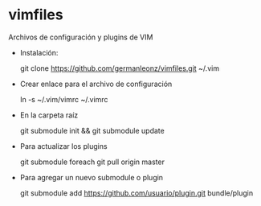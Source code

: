 vimfiles
========

Archivos de configuración y plugins de VIM

- Instalación:  

    git clone https://github.com/germanleonz/vimfiles.git ~/.vim

- Crear enlace para el archivo de configuración 

    ln -s ~/.vim/vimrc ~/.vimrc

- En la carpeta raíz    

    git submodule init && git submodule update

- Para actualizar los plugins
    
    git submodule foreach git pull origin master

- Para agregar un nuevo submodule o plugin  
  
    git submodule add https://github.com/usuario/plugin.git bundle/plugin

